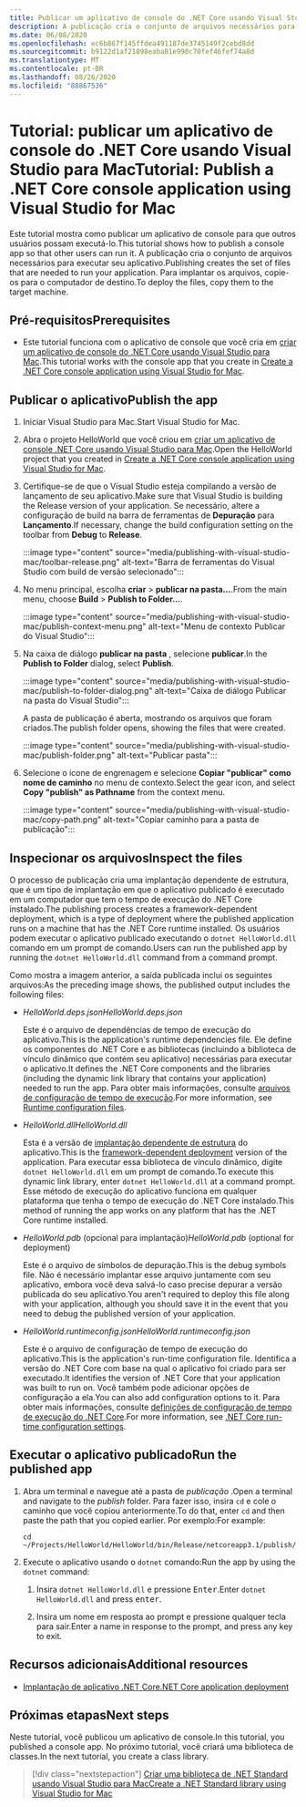 ```yaml
---
title: Publicar um aplicativo de console do .NET Core usando Visual Studio para Mac
description: A publicação cria o conjunto de arquivos necessários para executar um aplicativo .NET Core.
ms.date: 06/08/2020
ms.openlocfilehash: ec6b867f145ffdea491187de3745149f2cebd8dd
ms.sourcegitcommit: b9122d1af21898eaba81e990c70fef46fef74a8d
ms.translationtype: MT
ms.contentlocale: pt-BR
ms.lasthandoff: 08/26/2020
ms.locfileid: "88867536"
---
```

# <a name="tutorial-publish-a-net-core-console-application-using-visual-studio-for-mac"></a><span data-ttu-id="1ce4a-103">Tutorial: publicar um aplicativo de console do .NET Core usando Visual Studio para Mac</span><span class="sxs-lookup"><span data-stu-id="1ce4a-103">Tutorial: Publish a .NET Core console application using Visual Studio for Mac</span></span>

<span data-ttu-id="1ce4a-104">Este tutorial mostra como publicar um aplicativo de console para que outros usuários possam executá-lo.</span><span class="sxs-lookup"><span data-stu-id="1ce4a-104">This tutorial shows how to publish a console app so that other users can run it.</span></span> <span data-ttu-id="1ce4a-105">A publicação cria o conjunto de arquivos necessários para executar seu aplicativo.</span><span class="sxs-lookup"><span data-stu-id="1ce4a-105">Publishing creates the set of files that are needed to run your application.</span></span> <span data-ttu-id="1ce4a-106">Para implantar os arquivos, copie-os para o computador de destino.</span><span class="sxs-lookup"><span data-stu-id="1ce4a-106">To deploy the files, copy them to the target machine.</span></span>

## <a name="prerequisites"></a><span data-ttu-id="1ce4a-107">Pré-requisitos</span><span class="sxs-lookup"><span data-stu-id="1ce4a-107">Prerequisites</span></span>

- <span data-ttu-id="1ce4a-108">Este tutorial funciona com o aplicativo de console que você cria em [criar um aplicativo de console do .NET Core usando Visual Studio para Mac](with-visual-studio-mac.md).</span><span class="sxs-lookup"><span data-stu-id="1ce4a-108">This tutorial works with the console app that you create in [Create a .NET Core console application using Visual Studio for Mac](with-visual-studio-mac.md).</span></span>

## <a name="publish-the-app"></a><span data-ttu-id="1ce4a-109">Publicar o aplicativo</span><span class="sxs-lookup"><span data-stu-id="1ce4a-109">Publish the app</span></span>

1. <span data-ttu-id="1ce4a-110">Iniciar Visual Studio para Mac.</span><span class="sxs-lookup"><span data-stu-id="1ce4a-110">Start Visual Studio for Mac.</span></span>

1. <span data-ttu-id="1ce4a-111">Abra o projeto HelloWorld que você criou em [criar um aplicativo de console .NET Core usando Visual Studio para Mac](with-visual-studio-mac.md).</span><span class="sxs-lookup"><span data-stu-id="1ce4a-111">Open the HelloWorld project that you created in [Create a .NET Core console application using Visual Studio for Mac](with-visual-studio-mac.md).</span></span>

1. <span data-ttu-id="1ce4a-112">Certifique-se de que o Visual Studio esteja compilando a versão de lançamento de seu aplicativo.</span><span class="sxs-lookup"><span data-stu-id="1ce4a-112">Make sure that Visual Studio is building the Release version of your application.</span></span> <span data-ttu-id="1ce4a-113">Se necessário, altere a configuração de build na barra de ferramentas de **Depuração** para **Lançamento**.</span><span class="sxs-lookup"><span data-stu-id="1ce4a-113">If necessary, change the build configuration setting on the toolbar from **Debug** to **Release**.</span></span>

   :::image type="content" source="media/publishing-with-visual-studio-mac/toolbar-release.png" alt-text="Barra de ferramentas do Visual Studio com build de versão selecionado":::

1. <span data-ttu-id="1ce4a-115">No menu principal, escolha **criar**  >  **publicar na pasta...**.</span><span class="sxs-lookup"><span data-stu-id="1ce4a-115">From the main menu, choose **Build** > **Publish to Folder...**.</span></span>

   :::image type="content" source="media/publishing-with-visual-studio-mac/publish-context-menu.png" alt-text="Menu de contexto Publicar do Visual Studio":::

1. <span data-ttu-id="1ce4a-117">Na caixa de diálogo **publicar na pasta** , selecione **publicar**.</span><span class="sxs-lookup"><span data-stu-id="1ce4a-117">In the **Publish to Folder** dialog, select **Publish**.</span></span>

   :::image type="content" source="media/publishing-with-visual-studio-mac/publish-to-folder-dialog.png" alt-text="Caixa de diálogo Publicar na pasta do Visual Studio":::

   <span data-ttu-id="1ce4a-119">A pasta de publicação é aberta, mostrando os arquivos que foram criados.</span><span class="sxs-lookup"><span data-stu-id="1ce4a-119">The publish folder opens, showing the files that were created.</span></span>

   :::image type="content" source="media/publishing-with-visual-studio-mac/publish-folder.png" alt-text="Publicar pasta":::

1. <span data-ttu-id="1ce4a-121">Selecione o ícone de engrenagem e selecione **Copiar "publicar" como nome de caminho** no menu de contexto.</span><span class="sxs-lookup"><span data-stu-id="1ce4a-121">Select the gear icon, and select **Copy "publish" as Pathname** from the context menu.</span></span>

   :::image type="content" source="media/publishing-with-visual-studio-mac/copy-path.png" alt-text="Copiar caminho para a pasta de publicação":::

## <a name="inspect-the-files"></a><span data-ttu-id="1ce4a-123">Inspecionar os arquivos</span><span class="sxs-lookup"><span data-stu-id="1ce4a-123">Inspect the files</span></span>

<span data-ttu-id="1ce4a-124">O processo de publicação cria uma implantação dependente de estrutura, que é um tipo de implantação em que o aplicativo publicado é executado em um computador que tem o tempo de execução do .NET Core instalado.</span><span class="sxs-lookup"><span data-stu-id="1ce4a-124">The publishing process creates a framework-dependent deployment, which is a type of deployment where the published application runs on a machine that has the .NET Core runtime installed.</span></span> <span data-ttu-id="1ce4a-125">Os usuários podem executar o aplicativo publicado executando o `dotnet HelloWorld.dll` comando em um prompt de comando.</span><span class="sxs-lookup"><span data-stu-id="1ce4a-125">Users can run the published app by running the `dotnet HelloWorld.dll` command from a command prompt.</span></span>

<span data-ttu-id="1ce4a-126">Como mostra a imagem anterior, a saída publicada inclui os seguintes arquivos:</span><span class="sxs-lookup"><span data-stu-id="1ce4a-126">As the preceding image shows, the published output includes the following files:</span></span>

* <span data-ttu-id="1ce4a-127">*HelloWorld.deps.json*</span><span class="sxs-lookup"><span data-stu-id="1ce4a-127">*HelloWorld.deps.json*</span></span>

  <span data-ttu-id="1ce4a-128">Este é o arquivo de dependências de tempo de execução do aplicativo.</span><span class="sxs-lookup"><span data-stu-id="1ce4a-128">This is the application's runtime dependencies file.</span></span> <span data-ttu-id="1ce4a-129">Ele define os componentes do .NET Core e as bibliotecas (incluindo a biblioteca de vínculo dinâmico que contém seu aplicativo) necessárias para executar o aplicativo.</span><span class="sxs-lookup"><span data-stu-id="1ce4a-129">It defines the .NET Core components and the libraries (including the dynamic link library that contains your application) needed to run the app.</span></span> <span data-ttu-id="1ce4a-130">Para obter mais informações, consulte [arquivos de configuração de tempo de execução](https://github.com/dotnet/cli/blob/85ca206d84633d658d7363894c4ea9d59e515c1a/Documentation/specs/runtime-configuration-file.md).</span><span class="sxs-lookup"><span data-stu-id="1ce4a-130">For more information, see [Runtime configuration files](https://github.com/dotnet/cli/blob/85ca206d84633d658d7363894c4ea9d59e515c1a/Documentation/specs/runtime-configuration-file.md).</span></span>

* <span data-ttu-id="1ce4a-131">*HelloWorld.dll*</span><span class="sxs-lookup"><span data-stu-id="1ce4a-131">*HelloWorld.dll*</span></span>

   <span data-ttu-id="1ce4a-132">Esta é a versão de [implantação dependente de estrutura](../deploying/deploy-with-cli.md#framework-dependent-deployment) do aplicativo.</span><span class="sxs-lookup"><span data-stu-id="1ce4a-132">This is the [framework-dependent deployment](../deploying/deploy-with-cli.md#framework-dependent-deployment) version of the application.</span></span> <span data-ttu-id="1ce4a-133">Para executar essa biblioteca de vínculo dinâmico, digite `dotnet HelloWorld.dll` em um prompt de comando.</span><span class="sxs-lookup"><span data-stu-id="1ce4a-133">To execute this dynamic link library, enter `dotnet HelloWorld.dll` at a command prompt.</span></span> <span data-ttu-id="1ce4a-134">Esse método de execução do aplicativo funciona em qualquer plataforma que tenha o tempo de execução do .NET Core instalado.</span><span class="sxs-lookup"><span data-stu-id="1ce4a-134">This method of running the app works on any platform that has the .NET Core runtime installed.</span></span>

* <span data-ttu-id="1ce4a-135">*HelloWorld.pdb* (opcional para implantação)</span><span class="sxs-lookup"><span data-stu-id="1ce4a-135">*HelloWorld.pdb* (optional for deployment)</span></span>

   <span data-ttu-id="1ce4a-136">Este é o arquivo de símbolos de depuração.</span><span class="sxs-lookup"><span data-stu-id="1ce4a-136">This is the debug symbols file.</span></span> <span data-ttu-id="1ce4a-137">Não é necessário implantar esse arquivo juntamente com seu aplicativo, embora você deva salvá-lo caso precise depurar a versão publicada do seu aplicativo.</span><span class="sxs-lookup"><span data-stu-id="1ce4a-137">You aren't required to deploy this file along with your application, although you should save it in the event that you need to debug the published version of your application.</span></span>

* <span data-ttu-id="1ce4a-138">*HelloWorld.runtimeconfig.json*</span><span class="sxs-lookup"><span data-stu-id="1ce4a-138">*HelloWorld.runtimeconfig.json*</span></span>

   <span data-ttu-id="1ce4a-139">Este é o arquivo de configuração de tempo de execução do aplicativo.</span><span class="sxs-lookup"><span data-stu-id="1ce4a-139">This is the application's run-time configuration file.</span></span> <span data-ttu-id="1ce4a-140">Identifica a versão do .NET Core com base na qual o aplicativo foi criado para ser executado.</span><span class="sxs-lookup"><span data-stu-id="1ce4a-140">It identifies the version of .NET Core that your application was built to run on.</span></span> <span data-ttu-id="1ce4a-141">Você também pode adicionar opções de configuração a ela.</span><span class="sxs-lookup"><span data-stu-id="1ce4a-141">You can also add configuration options to it.</span></span> <span data-ttu-id="1ce4a-142">Para obter mais informações, consulte [definições de configuração de tempo de execução do .NET Core](../run-time-config/index.md#runtimeconfigjson).</span><span class="sxs-lookup"><span data-stu-id="1ce4a-142">For more information, see [.NET Core run-time configuration settings](../run-time-config/index.md#runtimeconfigjson).</span></span>

## <a name="run-the-published-app"></a><span data-ttu-id="1ce4a-143">Executar o aplicativo publicado</span><span class="sxs-lookup"><span data-stu-id="1ce4a-143">Run the published app</span></span>

1. <span data-ttu-id="1ce4a-144">Abra um terminal e navegue até a pasta de *publicação* .</span><span class="sxs-lookup"><span data-stu-id="1ce4a-144">Open a terminal and navigate to the *publish* folder.</span></span> <span data-ttu-id="1ce4a-145">Para fazer isso, insira `cd` e cole o caminho que você copiou anteriormente.</span><span class="sxs-lookup"><span data-stu-id="1ce4a-145">To do that, enter `cd` and then paste the path that you copied earlier.</span></span> <span data-ttu-id="1ce4a-146">Por exemplo:</span><span class="sxs-lookup"><span data-stu-id="1ce4a-146">For example:</span></span>

   ```console
   cd ~/Projects/HelloWorld/HelloWorld/bin/Release/netcoreapp3.1/publish/
   ```

1. <span data-ttu-id="1ce4a-147">Execute o aplicativo usando o `dotnet` comando:</span><span class="sxs-lookup"><span data-stu-id="1ce4a-147">Run the app by using the `dotnet` command:</span></span>

   1. <span data-ttu-id="1ce4a-148">Insira `dotnet HelloWorld.dll` e pressione <kbd>Enter</kbd>.</span><span class="sxs-lookup"><span data-stu-id="1ce4a-148">Enter `dotnet HelloWorld.dll` and press <kbd>enter</kbd>.</span></span>

   1. <span data-ttu-id="1ce4a-149">Insira um nome em resposta ao prompt e pressione qualquer tecla para sair.</span><span class="sxs-lookup"><span data-stu-id="1ce4a-149">Enter a name in response to the prompt, and press any key to exit.</span></span>

## <a name="additional-resources"></a><span data-ttu-id="1ce4a-150">Recursos adicionais</span><span class="sxs-lookup"><span data-stu-id="1ce4a-150">Additional resources</span></span>

- [<span data-ttu-id="1ce4a-151">Implantação de aplicativo .NET Core</span><span class="sxs-lookup"><span data-stu-id="1ce4a-151">.NET Core application deployment</span></span>](../deploying/index.md)

## <a name="next-steps"></a><span data-ttu-id="1ce4a-152">Próximas etapas</span><span class="sxs-lookup"><span data-stu-id="1ce4a-152">Next steps</span></span>

<span data-ttu-id="1ce4a-153">Neste tutorial, você publicou um aplicativo de console.</span><span class="sxs-lookup"><span data-stu-id="1ce4a-153">In this tutorial, you published a console app.</span></span> <span data-ttu-id="1ce4a-154">No próximo tutorial, você criará uma biblioteca de classes.</span><span class="sxs-lookup"><span data-stu-id="1ce4a-154">In the next tutorial, you create a class library.</span></span>

> [!div class="nextstepaction"]
> [<span data-ttu-id="1ce4a-155">Criar uma biblioteca de .NET Standard usando Visual Studio para Mac</span><span class="sxs-lookup"><span data-stu-id="1ce4a-155">Create a .NET Standard library using Visual Studio for Mac</span></span>](library-with-visual-studio-mac.md)
